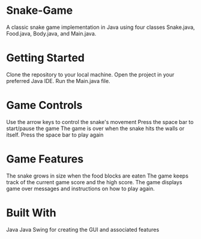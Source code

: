 # Snake-Game
A classic snake game implementation in Java using four classes Snake.java, Food.java, Body.java, and Main.java.

# Getting Started
Clone the repository to your local machine.
Open the project in your preferred Java IDE.
Run the Main.java file.

# Game Controls
Use the arrow keys to control the snake's movement
Press the space bar to start/pause the game
The game is over when the snake hits the walls or itself.
Press the space bar to play again

# Game Features
The snake grows in size when the food blocks are eaten
The game keeps track of the current game score and the high score.
The game displays game over messages and instructions on how to play again.

# Built With
Java
Java Swing for creating the GUI and associated features 

